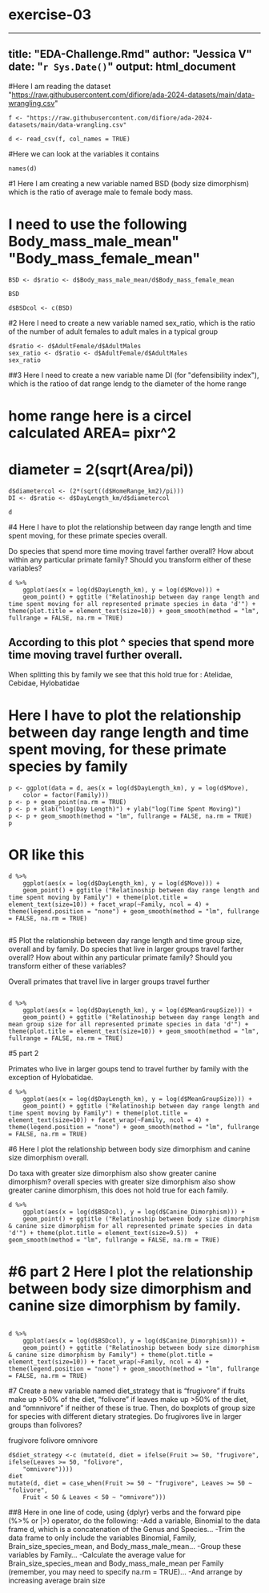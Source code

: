 # exercise-03
---
title: "EDA-Challenge.Rmd"
author: "Jessica V"
date: "`r Sys.Date()`"
output: html_document
---
#Here I am reading the dataset
"https://raw.githubusercontent.com/difiore/ada-2024-datasets/main/data-wrangling.csv"

```{r}
f <- "https://raw.githubusercontent.com/difiore/ada-2024-datasets/main/data-wrangling.csv"

d <- read_csv(f, col_names = TRUE)

```

#Here we can look at the variables it contains

```{r}
names(d)
```

#1 Here I am creating a new variable named BSD (body size dimorphism) which is the ratio of average male to female body mass.

# I need to use the following Body_mass_male_mean"  "Body_mass_female_mean"
```{r}
BSD <- d$ratio <- d$Body_mass_male_mean/d$Body_mass_female_mean

BSD

d$BSDcol <- c(BSD)
```

#2 Here I need to create a new variable named sex_ratio, which is the ratio of the number of adult females to adult males in a typical group


```{r}
d$ratio <- d$AdultFemale/d$AdultMales
sex_ratio <- d$ratio <- d$AdultFemale/d$AdultMales
sex_ratio
```

##3 Here I need to create a new variable name DI (for "defensibility index"), which is the ratioo of dat range lendg to the diameter of the home range
# home range here is a circel calculated AREA= pixr^2
# diameter = 2(sqrt(Area/pi))

```{r}
d$diametercol <- (2*(sqrt((d$HomeRange_km2)/pi)))
DI <- d$ratio <- d$DayLength_km/d$diametercol
  
d
```

#4 Here I have to plot the relationship between day range length and time spent moving, for these primate species overall.

Do species that spend more time moving travel farther overall? How about within any particular primate family? Should you transform either of these variables?
```{r}
d %>%
    ggplot(aes(x = log(d$DayLength_km), y = log(d$Move))) +
    geom_point() + ggtitle ("Relatinoship between day range length and time spent moving for all represented primate species in data 'd'") + theme(plot.title = element_text(size=10)) + geom_smooth(method = "lm", fullrange = FALSE, na.rm = TRUE)
```
## According to this plot ^ species that spend more time moving travel further overall.
When splitting this by family we see that this hold true for : Atelidae, Cebidae, Hylobatidae
# Here I have to plot the relationship between day range length and time spent moving, for these primate species by family
```{R}
p <- ggplot(data = d, aes(x = log(d$DayLength_km), y = log(d$Move),
    color = factor(Family)))  
p <- p + geom_point(na.rm = TRUE)
p <- p + xlab("log(Day Length)") + ylab("log(Time Spent Moving)")
p <- p + geom_smooth(method = "lm", fullrange = FALSE, na.rm = TRUE)
p
```
# OR like this
```{r}
d %>%
    ggplot(aes(x = log(d$DayLength_km), y = log(d$Move))) +
    geom_point() + ggtitle ("Relatinoship between day range length and time spent moving by Family") + theme(plot.title = element_text(size=10)) + facet_wrap(~Family, ncol = 4) + theme(legend.position = "none") + geom_smooth(method = "lm", fullrange = FALSE, na.rm = TRUE)


```
#5 Plot the relationship between day range length and time group size, overall and by family. Do species that live in larger groups travel farther overall? How about within any particular primate family? Should you transform either of these variables?

Overall primates that travel live in larger groups travel further

```{r}

d %>%
    ggplot(aes(x = log(d$DayLength_km), y = log(d$MeanGroupSize))) +
    geom_point() + ggtitle ("Relatinoship between day range length and  mean group size for all represented primate species in data 'd'") + theme(plot.title = element_text(size=10)) + geom_smooth(method = "lm", fullrange = FALSE, na.rm = TRUE)
```

#5 part 2

Primates who live in larger goups tend to travel further by family with the exception of Hylobatidae.
```{r}
d %>%
    ggplot(aes(x = log(d$DayLength_km), y = log(d$MeanGroupSize))) +
    geom_point() + ggtitle ("Relatinoship between day range length and time spent moving by Family") + theme(plot.title = element_text(size=10)) + facet_wrap(~Family, ncol = 4) + theme(legend.position = "none") + geom_smooth(method = "lm", fullrange = FALSE, na.rm = TRUE)
```

#6 Here I plot the relationship between body size dimorphism and canine size dimorphism overall.

Do taxa with greater size dimorphism also show greater canine dimorphism?
overall species with greater size dimorphism also show greater canine dimorphism, this does not hold true for each family.
```{r}
d %>%
    ggplot(aes(x = log(d$BSDcol), y = log(d$Canine_Dimorphism))) +
    geom_point() + ggtitle ("Relatinoship between body size dimorphism & canine size dimorphism for all represented primate species in data 'd'") + theme(plot.title = element_text(size=9.5))  + geom_smooth(method = "lm", fullrange = FALSE, na.rm = TRUE)
```

# #6 part 2 Here I plot the relationship between body size dimorphism and canine size dimorphism by family.


```{r}

d %>%
    ggplot(aes(x = log(d$BSDcol), y = log(d$Canine_Dimorphism))) +
    geom_point() + ggtitle ("Relatinoship between body size dimorphism & canine size dimorphism by Family") + theme(plot.title = element_text(size=10)) + facet_wrap(~Family, ncol = 4) + theme(legend.position = "none") + geom_smooth(method = "lm", fullrange = FALSE, na.rm = TRUE)

```

#7
Create a new variable named diet_strategy that is “frugivore” if fruits make up >50% of the diet, “folivore” if leaves make up >50% of the diet, and “omnnivore” if neither of these is true. Then, do boxplots of group size for species with different dietary strategies. Do frugivores live in larger groups than folivores?

frugivore
folivore
omnivore

```{r}
d$diet_strategy <-c (mutate(d, diet = ifelse(Fruit >= 50, "frugivore", ifelse(Leaves >= 50, "folivore",
    "omnivore"))))
diet
mutate(d, diet = case_when(Fruit >= 50 ~ "frugivore", Leaves >= 50 ~ "folivore",
    Fruit < 50 & Leaves < 50 ~ "omnivore")))

```

##8 Here in one line of code, using {dplyr} verbs and the forward pipe (%>% or |>) operator, do the following:
-Add a variable, Binomial to the data frame d, which is a concatenation of the Genus and Species…
-Trim the data frame to only include the variables Binomial, Family, Brain_size_species_mean, and Body_mass_male_mean…
-Group these variables by Family…
-Calculate the average value for Brain_size_species_mean and Body_mass_male_mean per Family (remember, you may need to specify na.rm = TRUE)…
-And arrange by increasing average brain size